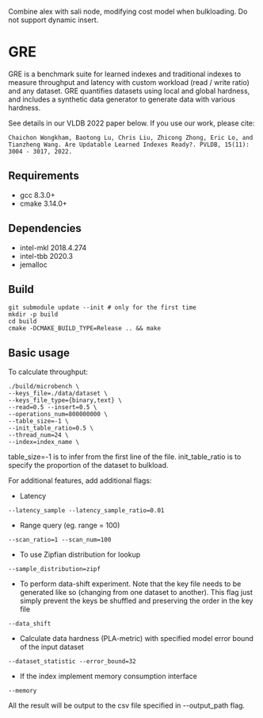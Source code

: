 Combine alex with sali node, modifying cost model when bulkloading. Do not support dynamic insert.

# GRE
GRE is a benchmark suite for learned indexes and traditional indexes to measure throughput and latency with custom workload (read / write ratio) and any dataset. GRE quantifies datasets using local and global hardness, and includes a synthetic data generator to generate data with various hardness.

See details in our VLDB 2022 paper below. If you use our work, please cite:
```
Chaichon Wongkham, Baotong Lu, Chris Liu, Zhicong Zhong, Eric Lo, and Tianzheng Wang. Are Updatable Learned Indexes Ready?. PVLDB, 15(11): 3004 - 3017, 2022.
```

## Requirements
- gcc 8.3.0+
- cmake 3.14.0+

## Dependencies
- intel-mkl 2018.4.274
- intel-tbb 2020.3
- jemalloc

## Build
```
git submodule update --init # only for the first time
mkdir -p build
cd build
cmake -DCMAKE_BUILD_TYPE=Release .. && make
```

## Basic usage
To calculate throughput:
```
./build/microbench \
--keys_file=./data/dataset \
--keys_file_type={binary,text} \
--read=0.5 --insert=0.5 \
--operations_num=800000000 \
--table_size=-1 \
--init_table_ratio=0.5 \
--thread_num=24 \
--index=index_name \
```
table_size=-1 is to infer from the first line of the file.
init_table_ratio is to specify the proportion of the dataset to bulkload.

For additional features, add additional flags:
- Latency
```
--latency_sample --latency_sample_ratio=0.01
```
- Range query (eg. range = 100)
```
--scan_ratio=1 --scan_num=100
```
- To use Zipfian distribution for lookup
```
--sample_distribution=zipf
```
- To perform data-shift experiment. Note that the key file needs to be generated like so (changing from one dataset to another). This flag just simply prevent the keys be shuffled and preserving the order in the key file
```
--data_shift
```
- Calculate data hardness (PLA-metric) with specified model error bound of the input dataset
```
--dataset_statistic --error_bound=32
```
- If the index implement memory consumption interface
```
--memory
```
All the result will be output to the csv file specified in --output_path flag.
